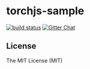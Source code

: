 # torchjs-sample

[![build status][travis-image]][travis-url] [![Gitter Chat][gitter-image]][gitter-url]

[gitter-image]: https://img.shields.io/badge/GITTER-join%20chat-green.svg?style=flat-square
[gitter-url]: https://gitter.im/alibaba/macaca
[travis-image]: https://img.shields.io/travis/macaca-sample/torchjs-sample.svg?style=flat-square
[travis-url]: https://travis-ci.org/macaca-sample/torchjs-sample


## License

The MIT License (MIT)
